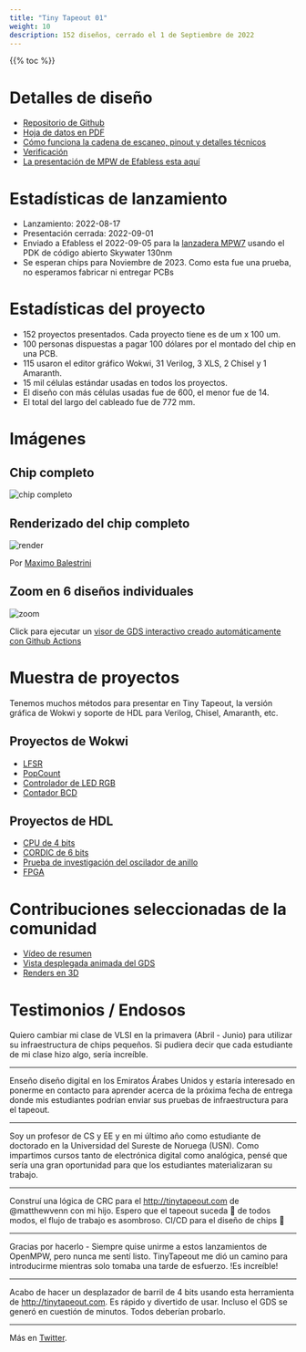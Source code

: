 ```yaml
---
title: "Tiny Tapeout 01"
weight: 10
description: 152 diseños, cerrado el 1 de Septiembre de 2022
---
```


{{% toc %}}

# Detalles de diseño

* [Repositorio de Github](https://github.com/tinytapeout/tinytapeout-mpw7)
* [Hoja de datos en PDF](/tt01.pdf)
* [Cómo funciona la cadena de escaneo, pinout y detalles técnicos](https://github.com/tinytapeout/tinytapeout-mpw7/blob/mpw7/INFO.md)
* [Verificación](https://github.com/tinytapeout/tinytapeout-mpw7/blob/mpw7/verification.md)
* [La presentación de MPW de Efabless esta aquí](https://platform.efabless.com/projects/1229)

# Estadísticas de lanzamiento

* Lanzamiento: 2022-08-17
* Presentación cerrada: 2022-09-01
* Enviado a Efabless el 2022-09-05 para la [lanzadera MPW7](https://efabless.com/shuttle-status) usando el PDK de código abierto Skywater 130nm
* Se esperan chips para Noviembre de 2023. Como esta fue una prueba, no esperamos fabricar ni entregar PCBs

# Estadísticas del proyecto

* 152 proyectos presentados. Cada proyecto tiene es de um x 100 um.
* 100 personas dispuestas a pagar 100 dólares por el montado del chip en una PCB.
* 115 usaron el editor gráfico Wokwi, 31 Verilog, 3 XLS, 2 Chisel y 1 Amaranth.
* 15 mil células estándar usadas en todos los proyectos.
* El diseño con más células usadas fue de 600, el menor fue de 14.
* El total del largo del cableado fue de 772 mm.

# Imágenes

## Chip completo

![chip completo](/images/whole_die.png)

## Renderizado del chip completo

![render](/images/render.png)

Por [Maximo Balestrini](https://twitter.com/maxiborga)

## Zoom en 6 diseños individuales

![zoom](/images/zoom.png)

Click para ejecutar un [visor de GDS interactivo creado automáticamente con Github Actions](https://proppy.github.io/tinytapeout-xls-test/)

# Muestra de proyectos

Tenemos muchos métodos para presentar en Tiny Tapeout, la versión gráfica de Wokwi y soporte de HDL para Verilog, Chisel, Amaranth, etc.

## Proyectos de Wokwi

* [LFSR](https://wokwi.com/projects/341344337258349139)
* [PopCount](https://wokwi.com/projects/340285391309374034)
* [Controlador de LED RGB](https://wokwi.com/projects/341188777753969234)
* [Contador BCD](https://wokwi.com/projects/341296149788885588)

## Proyectos de HDL

* [CPU de 4 bits](https://github.com/tommythorn/tinytapeout-4-bit-cpu)
* [CORDIC de 6 bits](https://github.com/sfmth/tinytapeout-tinycordic)
* [Prueba de investigación del oscilador de anillo](https://github.com/BarsMonster/MicroASICV)
* [FPGA](https://github.com/gatecat/tinytapeout-fpga-test)

# Contribuciones seleccionadas de la comunidad

* [Vídeo de resumen](https://twitter.com/bovensiepen/status/1563600293472141313) 
* [Vista desplegada animada del GDS](https://twitter.com/ChrisPVille/status/1565566061814185984)
* [Renders en 3D](https://twitter.com/maxiborga/status/1565081697057660928)

# Testimonios / Endosos

Quiero cambiar mi clase de VLSI en la primavera (Abril - Junio) para utilizar su infraestructura de chips pequeños. Si pudiera decir que cada estudiante de mi clase hizo algo, sería increíble.

---
Enseño diseño digital en los Emiratos Árabes Unidos y estaría interesado en ponerme en contacto para aprender acerca de la próxima fecha de entrega donde mis estudiantes podrían enviar sus pruebas de infraestructura para el tapeout.

---
Soy un profesor de CS y EE y en mi último año como estudiante de doctorado en la Universidad del Sureste de Noruega (USN). Como impartimos cursos tanto de electrónica digital como analógica, pensé que sería una gran oportunidad para que los estudiantes materializaran su trabajo.

---
Construí una lógica de CRC para el http://tinytapeout.com de @matthewvenn con mi hijo. Espero que el tapeout suceda 🥰 de todos modos, el flujo de trabajo es asombroso. CI/CD para el diseño de chips 🤯

---
Gracias por hacerlo - Siempre quise unirme a estos lanzamientos de OpenMPW, pero nunca me sentí listo. TinyTapeout me dió un camino para introducirme mientras solo tomaba una tarde de esfuerzo. !Es increíble!

---
Acabo de hacer un desplazador de barril de 4 bits usando esta herramienta de http://tinytapeout.com. Es rápido y divertido de usar. Incluso el GDS se generó en cuestión de minutos. Todos deberían probarlo.

---
Más en [Twitter](https://twitter.com/search?q=tinytapeout).
